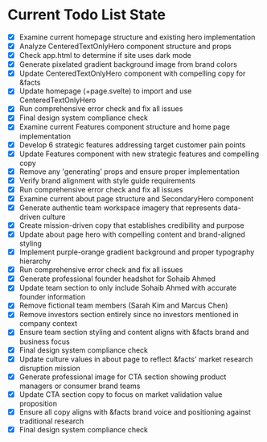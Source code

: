 <!-- DO NOT EDIT - Managed by todo_list tool -->
<!-- Updated: 2025-09-28T09:05:08.960Z -->

# Current Todo List State

- [x] Examine current homepage structure and existing hero implementation
- [x] Analyze CenteredTextOnlyHero component structure and props
- [x] Check app.html to determine if site uses dark mode
- [x] Generate pixelated gradient background image from brand colors
- [x] Update CenteredTextOnlyHero component with compelling copy for &facts
- [x] Update homepage (+page.svelte) to import and use CenteredTextOnlyHero
- [x] Run comprehensive error check and fix all issues
- [x] Final design system compliance check
- [x] Examine current Features component structure and home page implementation
- [x] Develop 6 strategic features addressing target customer pain points
- [x] Update Features component with new strategic features and compelling copy
- [x] Remove any 'generating' props and ensure proper implementation
- [x] Verify brand alignment with style guide requirements
- [x] Run comprehensive error check and fix all issues
- [x] Examine current about page structure and SecondaryHero component
- [x] Generate authentic team workspace imagery that represents data-driven culture
- [x] Create mission-driven copy that establishes credibility and purpose
- [x] Update about page hero with compelling content and brand-aligned styling
- [x] Implement purple-orange gradient background and proper typography hierarchy
- [x] Run comprehensive error check and fix all issues
- [x] Generate professional founder headshot for Sohaib Ahmed
- [x] Update team section to only include Sohaib Ahmed with accurate founder information
- [x] Remove fictional team members (Sarah Kim and Marcus Chen)
- [x] Remove investors section entirely since no investors mentioned in company context
- [x] Ensure team section styling and content aligns with &facts brand and business focus
- [x] Final design system compliance check
- [x] Update culture values in about page to reflect &facts' market research disruption mission
- [x] Generate professional image for CTA section showing product managers or consumer brand teams
- [x] Update CTA section copy to focus on market validation value proposition
- [x] Ensure all copy aligns with &facts brand voice and positioning against traditional research
- [x] Final design system compliance check
